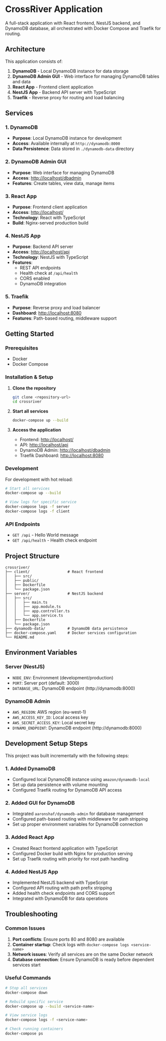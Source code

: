 # CrossRiver Application

A full-stack application with React frontend, NestJS backend, and DynamoDB database, all orchestrated with Docker Compose and Traefik for routing.

## Architecture

This application consists of:

1. **DynamoDB** - Local DynamoDB instance for data storage
2. **DynamoDB Admin GUI** - Web interface for managing DynamoDB tables and data
3. **React App** - Frontend client application
4. **NestJS App** - Backend API server with TypeScript
5. **Traefik** - Reverse proxy for routing and load balancing

## Services

### 1. DynamoDB
- **Purpose**: Local DynamoDB instance for development
- **Access**: Available internally at `http://dynamodb:8000`
- **Data Persistence**: Data stored in `./dynamodb-data` directory

### 2. DynamoDB Admin GUI
- **Purpose**: Web interface for managing DynamoDB
- **Access**: [http://localhost/dbadmin](http://localhost/dbadmin)
- **Features**: Create tables, view data, manage items

### 3. React App
- **Purpose**: Frontend client application
- **Access**: [http://localhost/](http://localhost/)
- **Technology**: React with TypeScript
- **Build**: Nginx-served production build

### 4. NestJS App
- **Purpose**: Backend API server
- **Access**: [http://localhost/api](http://localhost/api)
- **Technology**: NestJS with TypeScript
- **Features**: 
  - REST API endpoints
  - Health check at `/api/health`
  - CORS enabled
  - DynamoDB integration

### 5. Traefik
- **Purpose**: Reverse proxy and load balancer
- **Dashboard**: [http://localhost:8080](http://localhost:8080)
- **Features**: Path-based routing, middleware support

## Getting Started

### Prerequisites
- Docker
- Docker Compose

### Installation & Setup

1. **Clone the repository**
   ```bash
   git clone <repository-url>
   cd crossriver
   ```

2. **Start all services**
   ```bash
   docker-compose up --build
   ```

3. **Access the application**
   - Frontend: [http://localhost/](http://localhost/)
   - API: [http://localhost/api](http://localhost/api)
   - DynamoDB Admin: [http://localhost/dbadmin](http://localhost/dbadmin)
   - Traefik Dashboard: [http://localhost:8080](http://localhost:8080)

### Development

For development with hot reload:

```bash
# Start all services
docker-compose up --build

# View logs for specific service
docker-compose logs -f server
docker-compose logs -f client
```

### API Endpoints

- `GET /api` - Hello World message
- `GET /api/health` - Health check endpoint

## Project Structure

```
crossriver/
├── client/                 # React frontend
│   ├── src/
│   ├── public/
│   ├── Dockerfile
│   └── package.json
├── server/                 # NestJS backend
│   ├── src/
│   │   ├── main.ts
│   │   ├── app.module.ts
│   │   ├── app.controller.ts
│   │   └── app.service.ts
│   ├── Dockerfile
│   └── package.json
├── dynamodb-data/          # DynamoDB data persistence
├── docker-compose.yaml     # Docker services configuration
└── README.md
```

## Environment Variables

### Server (NestJS)
- `NODE_ENV`: Environment (development/production)
- `PORT`: Server port (default: 3000)
- `DATABASE_URL`: DynamoDB endpoint (http://dynamodb:8000)

### DynamoDB Admin
- `AWS_REGION`: AWS region (eu-west-1)
- `AWS_ACCESS_KEY_ID`: Local access key
- `AWS_SECRET_ACCESS_KEY`: Local secret key
- `DYNAMO_ENDPOINT`: DynamoDB endpoint (http://dynamodb:8000)

## Development Setup Steps

This project was built incrementally with the following steps:

### 1. Added DynamoDB
- Configured local DynamoDB instance using `amazon/dynamodb-local`
- Set up data persistence with volume mounting
- Configured Traefik routing for DynamoDB API access

### 2. Added GUI for DynamoDB
- Integrated `aaronshaf/dynamodb-admin` for database management
- Configured path-based routing with middleware for path stripping
- Set up proper environment variables for DynamoDB connection

### 3. Added React App
- Created React frontend application with TypeScript
- Configured Docker build with Nginx for production serving
- Set up Traefik routing with priority for root path handling

### 4. Added NestJS App
- Implemented NestJS backend with TypeScript
- Configured API routing with path prefix stripping
- Added health check endpoints and CORS support
- Integrated with DynamoDB for data operations

## Troubleshooting

### Common Issues

1. **Port conflicts**: Ensure ports 80 and 8080 are available
2. **Container startup**: Check logs with `docker-compose logs <service-name>`
3. **Network issues**: Verify all services are on the same Docker network
4. **Database connection**: Ensure DynamoDB is ready before dependent services start

### Useful Commands

```bash
# Stop all services
docker-compose down

# Rebuild specific service
docker-compose up --build <service-name>

# View service logs
docker-compose logs -f <service-name>

# Check running containers
docker-compose ps
```